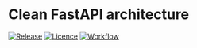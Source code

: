# Clean FastAPI architecture

[![Release](https://img.shields.io/github/release/Flaiers/fastapi-clean-architecture.svg)](https://github.com/Flaiers/fastapi-clean-architecture/releases/latest)
[![Licence](https://img.shields.io/github/license/Flaiers/fastapi-clean-architecture)](https://github.com/Flaiers/fastapi-clean-architecture/blob/main/LICENSE)
[![Workflow](https://img.shields.io/github/workflow/status/Flaiers/fastapi-clean-architecture/Notify/main)](https://github.com/Flaiers/fastapi-clean-architecture/blob/main/.github/workflows/notify.yml)
